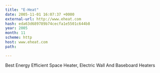 ```yaml
---
title: "E-Heat"
date: 2005-11-01 16:07:37 +0000
external-url: http://www.eheat.com
hash: eda63d689789b74cecfa1e5501c644b8
year: 2005
month: 11
scheme: http
host: www.eheat.com
path: 

---
```


Best Energy Efficient Space Heater, Electric Wall And Baseboard Heaters
